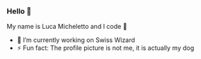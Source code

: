 ### Hello 👋
My name is Luca Micheletto and I code 🗿

- 🎯 I’m currently working on Swiss Wizard
- ⚡ Fun fact: The profile picture is not me, it is actually my dog

